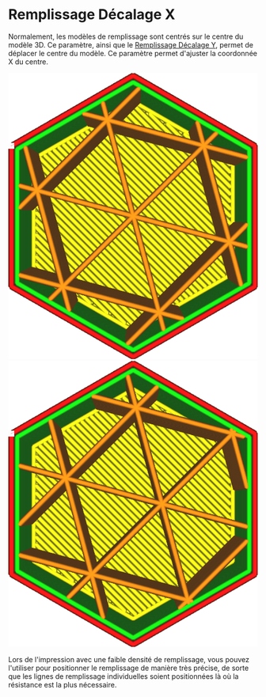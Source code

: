 Remplissage Décalage X
====
Normalement, les modèles de remplissage sont centrés sur le centre du modèle 3D. Ce paramètre, ainsi que le [Remplissage Décalage Y](infill_offset_y.md), permet de déplacer le centre du modèle. Ce paramètre permet d'ajuster la coordonnée X du centre.

![Le remplissage est centré](../../../articles/images/infill_offset_xy_0.png)
![Décalé de 2mm vers la droite](../../../articles/images/infill_offset_x_2.png)

Lors de l'impression avec une faible densité de remplissage, vous pouvez l'utiliser pour positionner le remplissage de manière très précise, de sorte que les lignes de remplissage individuelles soient positionnées là où la résistance est la plus nécessaire.
